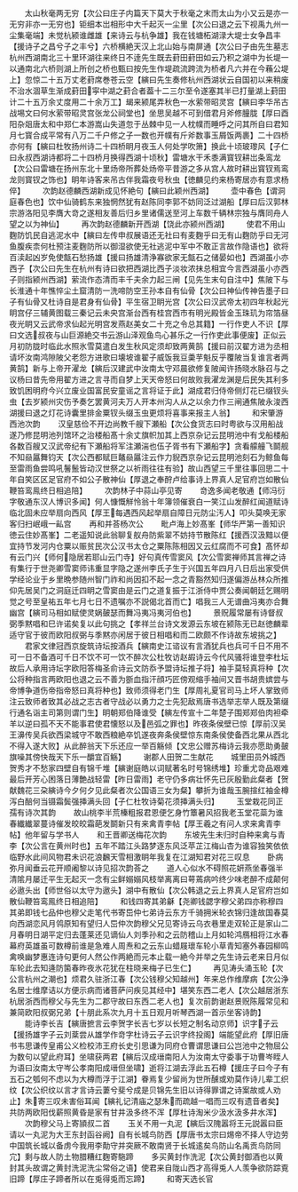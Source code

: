 <!-- { "loadSidebar": true } -->
　　太山秋毫两无穷【次公曰庄子内篇天下莫大于秋毫之末而太山为小又云是亦一无穷非亦一无穷也】钜细本岀相形中大千起灭一尘里【次公曰退之云下视禹九州一尘集毫端】未觉杭颍谁雌雄【来诗云与杭争雄】我在钱塘柘湖渌大堤士女争昌丰【援诗子之昌兮子之丰兮】六桥横絶天汉上北山始与南屏通【次公曰子由先生墓志杭州西湖南北三十里环湖往来终日不逹先生既去葑田葑田如云乃积之湖中为长堤一以通南北六桥则湖上所创之桥也甄曰按先生作堤疏流跨流为桥者凡六并在今蘓公堤上】忽惊二十五万丈老葑席巻苍云空【縯曰先生奏修杭州西湖状云自国初以来稍废不治水涸草生渐成葑田寜中湖之葑合者葢十二三尔至令遂塞其半已打量湖上葑田计二十五万余丈度用二十余万工】朅来颍尾弄秋色一水萦带昭灵宫【縯曰李华吊古战埸文曰何水萦带昭灵宫张龙公祠堂也】坐思吴越不可到借君月斧修朣胧【厚曰酉阳杂爼唐太和中郑仁本游嵩山失道忽于丛棘中见一人枕幞而睡呼之问其所自曰君知月七寳合成平常有八万二千户修之子一数也开幞有斤斧数事玉屑饭两裹】二十四桥亦何有【縯曰杜牧扬州诗二十四桥眀月夜玉人何处学吹箫】换此十顷玻瓈风【子仁曰永叔西湖诗都将二十四桥月换得西湖十顷秋】雷塘水干禾黍满寳钗耕岀条鸾龙【次公曰雷塘在扬州东北十里炀帝所葬处炀帝平昔游之多从宫人故时耕出寳钗焉鸾龙则寳钗之饰也】眀年诗客来吊古伴我霜夜号秋虫【徳麟见约来杨寄居亦有意求杨倅】
　　次韵赵德麟西湖新成见怀絶句【縯曰此颖州西湖】
　　壶中春色【谓洞庭春色也】饮中仙骑鹤东来独惘然犹有赵陈同李郭不妨同泛过湖船【厚曰后汉郭林宗游洛阳见李膺大竒之遂相友善后归乡里诸儒送至河上车数千辆林宗独与膺同舟人望之以为神仙】
　　再次韵赵德麟新开西湖【饶此亦颍州西湖】
　　使君不用山麴防饥民自逃泥水中【縯曰左传申叔展语还无社曰有麦麴乎曰无有山麴防乎曰无河鱼腹疾柰何杜预注麦麴防所以御湿欲使无社逃泥中军中不敢正言故作隐语也】欲将百渎起凶岁免使甔石愁扬雄【援曰扬雄清浄寡欲家无甔石之储晏如也】西湖虽小亦西子【次公曰先生在杭州有诗曰欲把西湖比西子淡妆浓抹总相宜今言西湖虽小亦西子则指颍州西湖】萦流作态清而丰千夫余力起三闸【见先生末句自注中】焦陂下与长淮通十年憔悴尘土窟清防一洗啼防空王孙本自有仙骨【次公曰神仙传神告墨子曰子有仙骨又杜诗自是君身有仙骨】平生宿卫眀光宫【次公曰汉武帝太初四年秋起光眀宫仔三辅黄图载三秦记云未央宫渐台西有桂宫西市有明光殿皆金玉珠玑为帘箔昼夜光眀又云武帝求仙起光明宫发燕赵美女二十充之令总其籍】一行作吏人不识【厚曰文选叔夜与山巨源絶交书云游山泽观鱼鸟心甚乐之一行作吏此事便废】正似云月初防胧时临此水照氷雪莫遣白发生秋风定须却致两黄鹄【援曰前汉翟方进为丞相请坏汝南鸿隙陂父老怨方进歌曰壊坡谁翟子威饭我豆羮芋魁反乎覆陂当复谁言者两黄鹄】新与上帝开濯龙【縯后汉建武中汝南太守邓晨欲修复陂闻许扬晓水脉召与之议杨曰昔先帝用翟方进之言寻而自梦上天天帝怒曰何故败我濯龙渊是后民失其利多致饥困明府今兴立废业国富民安童谣之言将证于此】湖成君归侍帝侧灯花已缀钗头虫【去岁颍州灾伤予奏乞罢黄河夫万人开本州沟人从之以余力作三闸通焦陂永浚西湖援曰退之灯花诗囊里排金粟钗头缀玉虫更烦将喜事来报主人翁】
　　和宋肇游西池次韵
　　汉皇慈俭不开边尚教千艘下瀬船【次公食货志曰时粤欲与汉用船战遂乃修昆明池列馆环之治楼船髙十余丈旗帜加其上西京杂记云昆明池中有戈船楼船各数百艘又汉武帝纪有下瀬船将军注瀬湍也伍子胥书有下瀬船字】贪看艨艟飞鬬舰不知赑屭舞钧天【次公西都赋巨鼇赑屭注云作力貎西京杂记云昆明池刻石为鲸鱼每至雷雨鱼尝鸣吼鬐鬛皆动汉世祭之以祈雨往往有验】故山西望三千里往事回思二十年自笑区区足官府不如公子散神仙【厚退之奉酧卢给事诗上界真人足官府岂如散仙鞭笞鸾鳯终日相追陪】
　　次韵林子中蒜山亭见寄
　　竒逸多闻老敬通【师冯衍字敬通东汉人博识多闻】何人慷慨觧怜翁十年簿领催衰白一笑江山发醉红闻道赋诗临北固未应举扇向西风【厚王每遇西风起举扇自障日元防尘汚人】叩头莫唤无家客归扫岷峨一畆宫
　　再和并荅杨次公
　　毗卢海上妙髙峯【师华严第一善知识徳云住妙髙峯】二老遥知说此翁聊复舣舟防紫翠不妨持节散陈红【援西汉汲黯以便宜持节发河内仓粟以赈贫民次公汉书太仓之粟陈陈相因又云红腐而不可食】髙怀却有云门兴【师何隐居若耶山云门寺】好句真传雪窦风【次公雪窦禅师其言禅之诗有集行于世尧卿雪窦师讳重显字隐之遂州李氏子生于兴国五年四月八日后出家受供学经论业于乡里晩参随州智门祚和尚因扣不起一念之青豁然知归遂偏游丛林众所推仰先居吴门之洞庭迁四眀之雪窦由是云门之道复振于江浙侍中贾公奏闻朝廷乞赐明觉之号至皇祐五年七月七日不遗嘱亦不説偈北首而亡】唱我三人无谱曲冯夷亦合舞幽宫【縯司马相如赋使灵娲皷瑟而舞冯夷冯夷河伯也】
　　景贶履常屡有诗督叔弼季黙唱和巳许诺矣复以此句挑之【孝祥兰台诗文发源云东坡在颍陈无已赵徳麟辈适守官于彼而欧阳叔弼与季黙亦闲居于彼日相唱和而二欧颇不作诗故东坡挑之】
　　君家文律冠西京旋筑诗坛按酒兵【縯南史江谘议有言酒犹兵也兵可千日不用不可一日不备酒可千日不饮不可一饮不醉次公杜牧访赵嘏诗云今代风骚将谁登李杜坛故后人承用诗坛字欧阳答梅圣俞诗云文防忝予盟诗坛推子将】袖手莫轻真将种【次公将种指言两欧阳也退之云不善为斵血指汗顔巧匠傍观缩手袖间又晋书胡贵嫔尝与帝博争道伤帝指帝怒曰真将种也】致师须得老门生【厚周礼夏官司马上坏人掌致师注云致师者致其必战之志古者守战必以勇力之士先犯敌焉唐书选举志举人既及第缀行通名诣主司第则谓门生】眀朝郑伯降谁受【縯左传宣十二年楚子围郑郑伯肉袒牵羊以逆曰孤不天不能事君使君懐怒以及邑弧之罪也】昨夜条侯壁已惊【厚前汉吴王濞传吴兵欲西梁城守不敢西粮絶卒饥遂夜奔条侯壁惊东南条侯使备西北果从西北不得入遂大败】从此醉翁天下乐还应一举百觞倾【文忠公赠苏梅诗云我亦愿助勇皷旗噪其傍快哉天下乐一釂宜百觞】
　　谢郡人田贺二生献花
　　城里田员外城西贺秀才不愁家四壁自有锦千堆【縯谢庭皓以词赋著名时号锦绣堆】珍重尤竒品艰难最后开芳心困落日薄艶战轻雷【昨日雷雨】老守仍多病壮怀先已灰殷勤此粲者【贺献魏花三朶縯诗今夕何夕见此粲者次公国语三女为粲】攀折为谁哉玉腕揎红袖金樽泻白醅何当镊霜鬓强挿满头回【子仁杜牧诗菊花须挿满头归】
　　玉堂栽花同正孺有诗次其韵
　　故山桃李半荒榛粗报君恩便乞身竹簟暑风招我老玉堂花蘂为谁春纎纎翠蔓诗催发皎皎霜葩发鬬新只有来禽青李帖【厚王羲之有问人求来禽青李帖】他年留与学书人
　　和王晋卿送梅花次韵
　　东坡先生未归时自种来禽与青李【次公言在黄州时也】五年不踏江头路梦逐东风泛苹芷江梅山杏为谁容独笑依依临野水此间风物君未识花浪飜天雪相激眀年我复在江湖知君对花三叹息
　　卧病弥月闻垂云花开顺阇黎以诗见招次韵荅之
　　道人心似水不碍照花妍燕坐春强半清隂月屡迁平生无起灭一念有尘鲜嫋嫋风枝举离离曰萼蔫病吟终少味老醉不成颠何必遨头出【师世俗以太守为遨头】湖中有散仙【次公韩退之云上界真人足官府岂如散仙鞭笞鸾鳯终日相追陪】
　　和钱四寄其弟龢【尧卿钱勰字穆父弟四亦称穆四其弟即钱七品仲也穆父走笔代书寄岊仲七弟诗云东方千骑拥米轮衣锦归逢故国春莫向西湖恋风月鸰原知有望归人岊仲次韵穆父兄见寄诗云乌衣巷里走双轮正是家山二月春明日湖平定归去蓬莱还见谪仙人刘季孙和之云防稽山上月如轮鸿鴈相将江水春幕府英雄虽可数樽前谁是急难人周焘和之云东山蜡屐瓌车轮小草青知塞外春园柳鸣禽唤幽梦惠连诗句更何人然公作两絶而元本止载一絶今并举之先生诗云老来日月似车轮此去知逄防箘春昨夜氷花犹在柱晓来梅子已生仁】
　　再见涛头涌玉轮【次公言杭州之潮也】烦君久驻浙江春【次公钱穆父知越州】年来总作维摩病【次公浄名居士维摩诘以方便示病而诸菩萨问疾见其经中】堪笑东西二老人【次公越居浙东杭居浙西而穆父与先生为二郡守故曰东西二老人也】复次前韵谢赵景贶陈履常见和兼简欧阳叔弼兄弟【十朋此系次九月十五日观月听琴西湖一首示坐客诗韵】
　　能诗李长吉【縯唐摭言云李贺字长吉七岁以长短之制名动京师】识字子云【援扬雄字子云刘棻尝从雄学作竒字杜诗云子云识字终投阁】端能望此府【厚旧唐书韦思谦传皇甫公义检校沛王府长史引思谦为同府仓曹谓思谦曰公岂池中之物屈公为数句以望此府耳】坐啸获两君【縯后汉成瑨南阳人为汝南太守委事于功曹岑眰人为语曰汝南太守岑公孝南阳成瑨但坐啸】逝将江湖去浮此五石樽【援庄子曰今子有五石之瓠何不虑以为大樽而浮于江湖】眷焉复少留尚为世所醺或劝莫作诗儿辈工织纹【次公织纹以言才言诗云萋兮斐兮成是贝锦先生旧以诗得罪谓之诗案故或人劝止】朱寄三叹未害俗耳闻【縯礼记清庙之瑟朱而疏越一唱而三叹有遗音者矣】共防两欧阳伐薪照黄昏是家有甘井汲多终不浑【厚杜诗淘米少汲水汲多井水浑】
　　次韵穆父马上寄頴叔二首
　　玉关不用一丸泥【縯后汉隗嚣将王元説嚣曰臣请以一丸泥为大王东封函谷阙】自有长城鸟防西【厚唐书太宗曰焬帝不择人守边劳中国筑长城以备虏今我用李勣守并突厥不敢南贤于长城逺矣鸟防山名禹贡鸟防同宂】剩与故人防土物腊糟红麴寄駞蹄
　　多买黄封作洗泥【次公黄封御酒也以黄封其头故谓之黄封洗泥洗尘常俗之语】使君来自陇山西才高得兎人人羡争欲防踪覔旧蹄【厚庄子蹄者所以在兎得兎而忘蹄】
　　和寄天选长官
